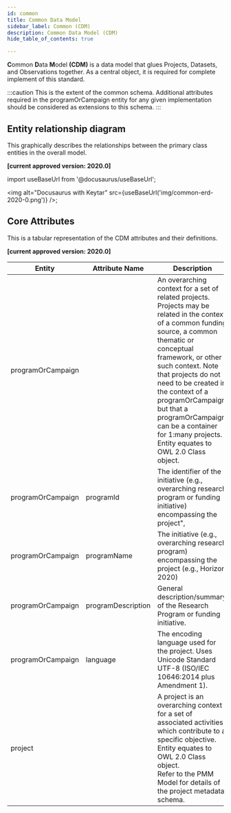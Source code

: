 ```yaml
---
id: common
title: Common Data Model
sidebar_label: Common (CDM)
description: Common Data Model (CDM)
hide_table_of_contents: true

---
```

**C**ommon **D**ata **M**odel **(CDM)** is a data model that glues Projects, Datasets, and Observations together. As a central object, it is required for complete implement of this standard. 

:::caution
This is the extent of the common schema. Additional attributes required in the programOrCampaign entity for any given implementation should be considered as extensions to this schema.
:::

## Entity relationship diagram
This graphically describes the relationships between the primary class entities in the overall model.

**[current approved version: 2020.0]**

import useBaseUrl from '@docusaurus/useBaseUrl';

<img
  alt="Docusaurus with Keytar"
  src={useBaseUrl('img/common-erd-2020-0.png')}
/>;


## Core Attributes
This is a tabular representation of the CDM attributes and their definitions.

**[current approved version: 2020.0]**

<table className="table table-condensed">
<thead><tr><th title="Field #1">Entity</th>
<th title="Field #2">Attribute Name</th>
<th title="Field #3">Description</th>
<th title="Field #4">Data Type</th>
<th title="Field #5">Obligation</th>
<th title="Field #6">Multiplicity</th>
<th title="Field #7">Synonym term in other standards</th>
</tr></thead>
<tbody><tr>
<td>programOrCampaign</td>
<td> </td>
<td>An overarching context for a set of related projects. Projects may be related in the context of a common funding source, a common thematic or conceptual framework, or other such context. Note that projects do not need to be created in the context of a programOrCampaign, but that a programOrCampaign can be a container for 1:many projects. Entity equates to OWL 2.0 Class object.</td>
<td> </td>
<td>Optional</td>
<td>0:1</td>
<td> </td>
</tr>
<tr>
<td>programOrCampaign</td>
<td>programId</td>
<td>The identifier of the initiative (e.g., overarching research program or funding initiative) encompassing the project&quot;,</td>
<td>text</td>
<td>Mandatory</td>
<td>1:1</td>
<td> </td>
</tr>
<tr>
<td>programOrCampaign</td>
<td>programName</td>
<td>The initiative (e.g., overarching research program) encompassing the project (e.g., Horizon 2020)</td>
<td>text</td>
<td>Mandatory</td>
<td>1:1</td>
<td> </td>
</tr>
<tr>
<td>programOrCampaign</td>
<td>programDescription</td>
<td>General description/summary  of the Research Program or funding initiative.</td>
<td>text</td>
<td>Optional</td>
<td>0:1</td>
<td> </td>
</tr>
<tr>
<td>programOrCampaign</td>
<td>language</td>
<td>The encoding language used for the project. Uses Unicode Standard UTF-8 (ISO/IEC 10646:2014 plus Amendment 1).</td>
<td>vocabulary </td>
<td>Mandatory</td>
<td>1:1</td>
<td>dcterms:language<br/>MD_DataIdentification.characterSet</td>
</tr>
<tr>
<td>project</td>
<td> </td>
<td>A project is an overarching context for a set of associated activities which contribute to a specific objective. Entity equates to OWL 2.0 Class object.<br/>Refer to the PMM Model for details of the project metadata schema.</td>
<td> </td>
<td>Mandatory</td>
<td>1:n</td>
<td> </td>
</tr>
</tbody></table>